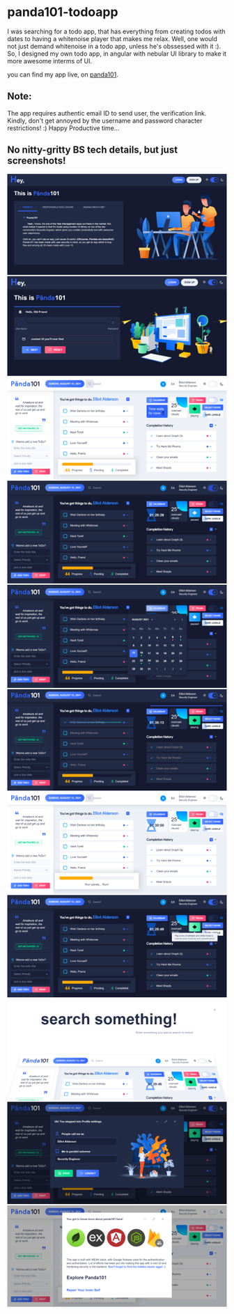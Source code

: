 # panda101-todoapp

I was searching for a todo app, that has everything from creating todos with dates to having a whitenoise player that makes me relax. Well, one would not just demand whitenoise in a todo app, unless he's obssessed with it :). So, I designed my own todo app, in angular with nebular UI library to make it more awesome interms of UI.

you can find my app live, on [panda101](https://panda101todo.web.app).

## Note:
The app requires authentic email ID to send user, the verification link. Kindly, don't get annoyed by the username and password character restrictions! :) Happy Productive time...

## No nitty-gritty BS tech details, but just screenshots!

![home](./preview/home.png)
![login](./preview/login.png)
![white-mode](./preview/white.png)
![dark-mode](./preview/dark.png)
![calendar](./preview/calendar.png)
![done-todo](./preview/selected.png)
![help](./preview/hint.png)
![whitenoise](./preview/whitenoise.png)
![search](./preview/search.png)
![profile](./preview/profile.png)
![info](./preview/info.png)